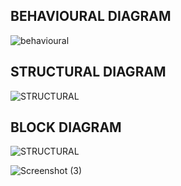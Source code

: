 ## BEHAVIOURAL DIAGRAM 
![behavioural](https://user-images.githubusercontent.com/94516294/144362192-9d788707-b97f-411d-b337-34507c2b619f.png)

## STRUCTURAL DIAGRAM
![STRUCTURAL](https://user-images.githubusercontent.com/94516294/144363121-aff80161-885d-45c6-abe7-2b9b0b00874f.png)

## BLOCK DIAGRAM
![STRUCTURAL](https://user-images.githubusercontent.com/94516294/144364005-4a32ef06-5d2b-420c-8e4d-82b715e6db42.png)

![Screenshot (3)](https://user-images.githubusercontent.com/94396238/144279597-aafad967-718b-4657-8759-4ce0452045ef.png)

